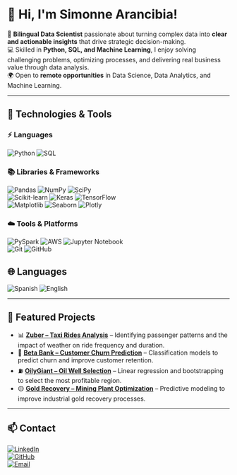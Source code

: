 # 👋 Hi, I'm Simonne Arancibia!

🎯 **Bilingual Data Scientist** passionate about turning complex data into **clear and actionable insights** that drive strategic decision-making.  
💻 Skilled in **Python, SQL, and Machine Learning**, I enjoy solving challenging problems, optimizing processes, and delivering real business value through data analysis.  
🌍 Open to **remote opportunities** in Data Science, Data Analytics, and Machine Learning.  

---

## 🚀 Technologies & Tools

### ⚡ Languages
<p>
  <img src="https://img.shields.io/badge/Python-3776AB?style=flat-square&logo=python&logoColor=white" alt="Python">
  <img src="https://img.shields.io/badge/SQL-4479A1?style=flat-square&logo=mysql&logoColor=white" alt="SQL">
</p>

### 📚 Libraries & Frameworks
<p>
  <img src="https://img.shields.io/badge/Pandas-150458?style=flat-square&logo=pandas&logoColor=white" alt="Pandas">
  <img src="https://img.shields.io/badge/NumPy-013243?style=flat-square&logo=numpy&logoColor=white" alt="NumPy">
  <img src="https://img.shields.io/badge/SciPy-8CAAE6?style=flat-square&logo=scipy&logoColor=black" alt="SciPy">
  <br>
  <img src="https://img.shields.io/badge/Scikit--learn-F7931E?style=flat-square&logo=scikit-learn&logoColor=white" alt="Scikit-learn">
  <img src="https://img.shields.io/badge/Keras-D00000?style=flat-square&logo=keras&logoColor=white" alt="Keras">
  <img src="https://img.shields.io/badge/TensorFlow-FF6F00?style=flat-square&logo=tensorflow&logoColor=white" alt="TensorFlow">
  <br>
  <img src="https://img.shields.io/badge/Matplotlib-3D5B91?style=flat-square&logo=matplotlib&logoColor=white" alt="Matplotlib">
  <img src="https://img.shields.io/badge/Seaborn-3C9CBB?style=flat-square&logo=seaborn&logoColor=white" alt="Seaborn">
  <img src="https://img.shields.io/badge/Plotly-27338C?style=flat-square&logo=plotly&logoColor=white" alt="Plotly">
</p>

### ☁️ Tools & Platforms
<p>
  <img src="https://img.shields.io/badge/PySpark-E25A1C?style=flat-square&logo=apachespark&logoColor=white" alt="PySpark">
  <img src="https://img.shields.io/badge/AWS-232F3E?style=flat-square&logo=amazonaws&logoColor=white" alt="AWS">
  <img src="https://img.shields.io/badge/Jupyter-F37626?style=flat-square&logo=jupyter&logoColor=white" alt="Jupyter Notebook">
  <br>
  <img src="https://img.shields.io/badge/Git-F05032?style=flat-square&logo=git&logoColor=white" alt="Git">
  <img src="https://img.shields.io/badge/GitHub-181717?style=flat-square&logo=github&logoColor=white" alt="GitHub">
</p>

## 🌐 Languages
![Spanish](https://img.shields.io/badge/Spanish-Native-red?style=for-the-badge)
![English](https://img.shields.io/badge/English-Advanced-blue?style=for-the-badge)

---

## 📌 Featured Projects

- 📊 [**Zuber – Taxi Rides Analysis**](https://github.com/Monita0611/Zuber_project) – Identifying passenger patterns and the impact of weather on ride frequency and duration.  
- 🏦 [**Beta Bank – Customer Churn Prediction**](https://github.com/Monita0611/BetaBank_project) – Classification models to predict churn and improve customer retention.  
- ⛽ [**OilyGiant – Oil Well Selection**](https://github.com/Monita0611/OilyGiant_project) – Linear regression and bootstrapping to select the most profitable region.  
- 🟡 [**Gold Recovery – Mining Plant Optimization**](https://github.com/Monita0611/Gold_recovery_project) – Predictive modeling to improve industrial gold recovery processes.  

---

## 📫 Contact

[![LinkedIn](https://img.shields.io/badge/LinkedIn-0A66C2?style=for-the-badge&logo=linkedin&logoColor=white)](https://www.linkedin.com/in/simonne-arancibia-cardenas/)  
[![GitHub](https://img.shields.io/badge/GitHub-181717?style=for-the-badge&logo=github&logoColor=white)](https://github.com/Monita0611)  
[![Email](https://img.shields.io/badge/Email-D14836?style=for-the-badge&logo=gmail&logoColor=white)](mailto:simonne.cardenas@gmail.com)  
